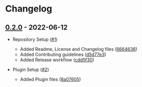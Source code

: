 # Changelog

## [0.2.0](https://github.com/impulse-interactive/unreal-starter-plugin/compare/0.1.0...0.2.0) - 2022-06-12

-   Repository Setup ([#1](https://github.com/impulse-interactive/unreal-starter-plugin/pull/1))
    -   Added Readme, License and Changelog files ([6664636](https://github.com/impulse-interactive/unreal-starter-plugin/commit/6664636))
    -   Added Contributing guidelines ([d5d77e3](https://github.com/impulse-interactive/unreal-starter-plugin/commit/d5d77e3))
    -   Added Release workflow ([cdd5f30](https://github.com/impulse-interactive/unreal-starter-plugin/commit/cdd5f30))

-   Plugin Setup ([#2](https://github.com/impulse-interactive/unreal-starter-plugin/pull/2))
    -   Added Plugin files ([8a07605](https://github.com/impulse-interactive/unreal-starter-plugin/commit/8a07605))
